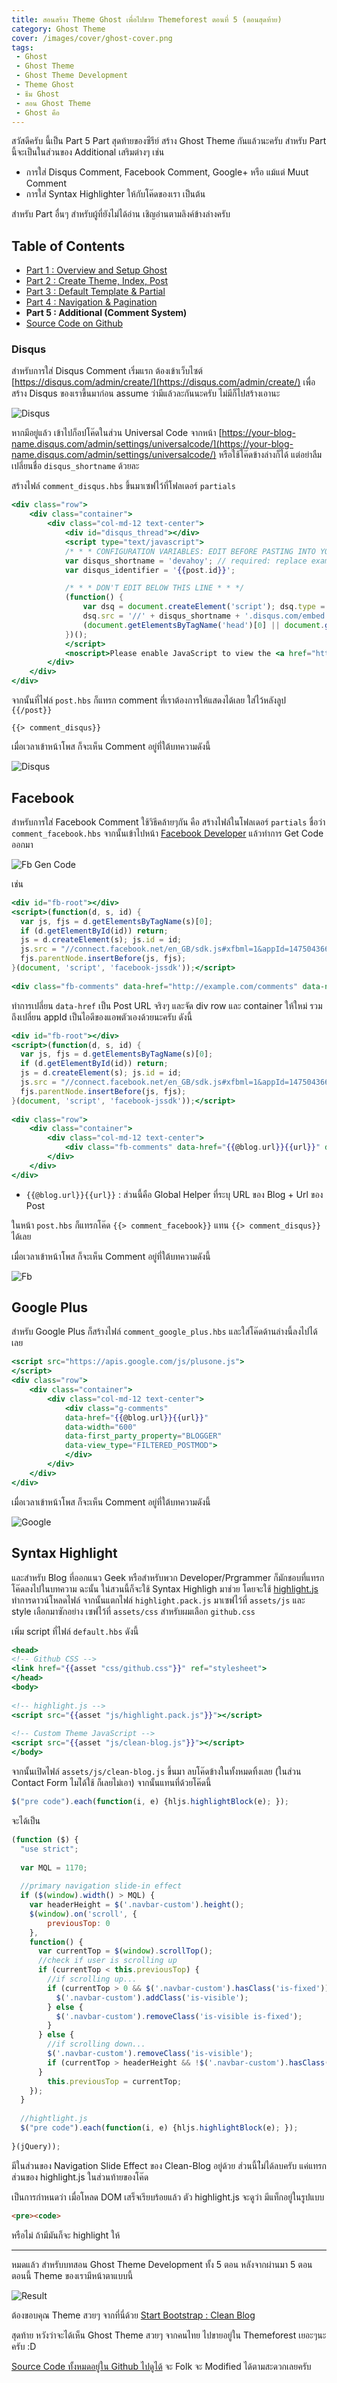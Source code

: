 ```yaml
---
title: สอนสร้าง Theme Ghost เพื่อไปขาย Themeforest ตอนที่ 5 (ตอนสุดท้าย)
category: Ghost Theme
cover: /images/cover/ghost-cover.png
tags:
 - Ghost
 - Ghost Theme
 - Ghost Theme Development
 - Theme Ghost
 - ธีม Ghost
 - สอน Ghost Theme
 - Ghost คือ
---
```

สวัสดีครับ นี้เป็น Part 5 Part สุดท้ายของซีรีย์ สร้าง Ghost Theme กันแล้วนะครับ สำหรับ Part นี้จะเป็นในส่วนของ Additional เสริมต่างๆ เช่น 

- การใส่ Disqus Comment, Facebook Comment, Google+ หรือ แม้แต่ Muut Comment
- การใส่ Syntax Highlighter ให้กับโค๊ดของเรา เป็นต้น

สำหรับ Part อื่นๆ สำหรับผู้ที่ยังไม่ได้อ่าน เชิญอ่านตามลิงค์ข้างล่างครับ

## Table of Contents

- [Part 1 : Overview and Setup Ghost](http://devahoy.com/2014/10/getting-started-with-ghost-theme-development-part1)
- [Part 2 : Create Theme, Index, Post](http://devahoy.com/2014/10/getting-started-with-ghost-theme-development-part2)
- [Part 3 : Default Template & Partial](http://devahoy.com/2014/10/getting-started-with-ghost-theme-development-part3)
- [Part 4 : Navigation & Pagination](http://devahoy.com/2014/10/getting-started-with-ghost-theme-development-part4)
- **Part 5 : Additional (Comment System)**
- [Source Code on Github](https://github.com/Devahoy/ghostahoy)


### Disqus

สำหรับการใส่ Disqus Comment เริ่มแรก ต้องเข้าเว็บไซต์ [https://disqus.com/admin/create/](https://disqus.com/admin/create/) เพื่อสร้าง Disqus ของเราขึ้นมาก่อน assume ว่ามีแล้วละกันนะครับ ไม่มีก็ไปสร้างเอานะ 

![Disqus](images/2014/10/disqus-500x330.png)

หากมีอยู่แล้ว เข้าไปก็อปโค๊ดในส่วน Universal Code จากหน้า [https://your-blog-name.disqus.com/admin/settings/universalcode/](https://your-blog-name.disqus.com/admin/settings/universalcode/) หรือใช้โค๊ดข้างล่างก็ได้ แต่อย่าลืมเปลี่ยนชื่อ `disqus_shortname` ด้วยละ

สร้างไฟล์ `comment_disqus.hbs` ขึ้นมาเซฟไว้ที่โฟลเดอร์ `partials` 

```hbs
<div class="row">
	<div class="container">
		<div class="col-md-12 text-center">
			<div id="disqus_thread"></div>
			<script type="text/javascript">
		    /* * * CONFIGURATION VARIABLES: EDIT BEFORE PASTING INTO YOUR WEBPAGE * * */
		    var disqus_shortname = 'devahoy'; // required: replace example with your forum shortname
		    var disqus_identifier = '{{post.id}}';

		    /* * * DON'T EDIT BELOW THIS LINE * * */
		    (function() {
		        var dsq = document.createElement('script'); dsq.type = 'text/javascript'; dsq.async = true;
		        dsq.src = '//' + disqus_shortname + '.disqus.com/embed.js';
		        (document.getElementsByTagName('head')[0] || document.getElementsByTagName('body')[0]).appendChild(dsq);
		    })();
			</script>
			<noscript>Please enable JavaScript to view the <a href="http://disqus.com/?ref_noscript">comments powered by Disqus.</a></noscript>
		</div>
	</div>
</div>
```

จากนั้นที่ไฟล์ `post.hbs` ก็แทรก comment ที่เราต้องการให้แสดงได้เลย ใส่ไว้หลังลูป `{{/post}}`

```
{{> comment_disqus}}
```

เมื่อเวลาเข้าหน้าโพส ก็จะเห็น Comment อยู่ที่ใต้บทความดังนี้

![Disqus](images/2014/10/part5-disqus-500x161.png)

## Facebook

สำหรับการใส่ Facebook Comment ใช้วิธีคล้ายๆกัน คือ สร้างไฟล์ในโฟลเดอร์ `partials` ชื่อว่า `comment_facebook.hbs` จากนั้นเข้าไปหน้า [Facebook Developer](https://developers.facebook.com/docs/plugins/comments) แล้วทำการ Get Code ออกมา 

![Fb Gen Code](images/2014/10/part5-fb-500x319.png)

เช่น

```hbs
<div id="fb-root"></div>
<script>(function(d, s, id) {
  var js, fjs = d.getElementsByTagName(s)[0];
  if (d.getElementById(id)) return;
  js = d.createElement(s); js.id = id;
  js.src = "//connect.facebook.net/en_GB/sdk.js#xfbml=1&appId=1475043666088428&version=v2.0";
  fjs.parentNode.insertBefore(js, fjs);
}(document, 'script', 'facebook-jssdk'));</script>
 
<div class="fb-comments" data-href="http://example.com/comments" data-numposts="5" data-colorscheme="light"></div>
``` 

ทำการเปลี่ยน `data-href` เป็น Post URL จริงๆ และจัด div row และ container ให้ใหม่ รวมถึงเปลี่ยน appId เป็นไอดีของแอพตัวเองด้วยนะครับ ดังนี้

```hbs
<div id="fb-root"></div>
<script>(function(d, s, id) {
  var js, fjs = d.getElementsByTagName(s)[0];
  if (d.getElementById(id)) return;
  js = d.createElement(s); js.id = id;
  js.src = "//connect.facebook.net/en_GB/sdk.js#xfbml=1&appId=1475043666088428&version=v2.0";
  fjs.parentNode.insertBefore(js, fjs);
}(document, 'script', 'facebook-jssdk'));</script>
 
<div class="row">
	<div class="container">
		<div class="col-md-12 text-center">
			<div class="fb-comments" data-href="{{@blog.url}}{{url}}" data-numposts="5" data-colorscheme="light"></div>
		</div>
	</div>
</div>
``` 

- `{{@blog.url}}{{url}}` : ส่วนนี้คือ Global Helper ที่ระบุ URL ของ Blog + Url ของ Post

ในหน้า `post.hbs` ก็แทรกโค๊ด `{{> comment_facebook}}` แทน `{{> comment_disqus}}` ได้เลย

เมื่อเวลาเข้าหน้าโพส ก็จะเห็น Comment อยู่ที่ใต้บทความดังนี้

![Fb](images/2014/10/part5-facebook-500x193.png)

## Google Plus

สำหรับ Google Plus ก็สร้างไฟล์ `comment_google_plus.hbs` และใส่โค๊ดด้านล่างนี้ลงไปได้เลย

```hbs
<script src="https://apis.google.com/js/plusone.js">
</script>
<div class="row">
	<div class="container">
		<div class="col-md-12 text-center">
			<div class="g-comments"
		    data-href="{{@blog.url}}{{url}}"
		    data-width="600"
		    data-first_party_property="BLOGGER"
		    data-view_type="FILTERED_POSTMOD">
			</div>
		</div>
	</div>
</div>
```

เมื่อเวลาเข้าหน้าโพส ก็จะเห็น Comment อยู่ที่ใต้บทความดังนี้

![Google](images/2014/10/part5-google-500x245.png)


## Syntax Highlight

และสำหรับ Blog ที่ออกแนว Geek หรือสำหรับพวก Developer/Prgrammer ก็มักชอบที่แทรกโค๊ดลงไปในบทความ ฉะนั้น ใน่สวนนี้ก็จะใช้ Syntax Highligh มาช่วย โดยจะใช้ [highlight.js](https://highlightjs.org/) ทำการดาวน์โหลดไฟล์ จากนั้นแตกไฟล์ `highlight.pack.js` มาเซฟไว้ที่ `assets/js` และ style เลือกมาซักอย่าง เซฟไว้ที่ `assets/css` สำหรับผมเลือก `github.css`

เพิ่ม script ที่ไฟล์ `default.hbs` ดังนี้

```hbs
<head>
<!-- Github CSS -->
<link href="{{asset "css/github.css"}}" ref="stylesheet">
</head>
<body>
 
<!-- highlight.js -->
<script src="{{asset "js/highlight.pack.js"}}"></script>
 
<!-- Custom Theme JavaScript -->
<script src="{{asset "js/clean-blog.js"}}"></script>
</body>
```

จากนั้นเปิดไฟล์ `assets/js/clean-blog.js` ขึ้นมา ลบโค๊ดข้างในทั้งหมดทิ้งเลย (ในส่วน Contact Form ไมไ่ด้ใช้ ก็เลยไม่เอา) จากนั้นแทนที่ด้วยโค๊ดนี้

```javascript
$("pre code").each(function(i, e) {hljs.highlightBlock(e); });
```

จะได้เป็น

```javascript
(function ($) {
  "use strict";
 
  var MQL = 1170;
 
  //primary navigation slide-in effect
  if ($(window).width() > MQL) {
    var headerHeight = $('.navbar-custom').height();
    $(window).on('scroll', {
        previousTop: 0
    },
    function() {
      var currentTop = $(window).scrollTop();
      //check if user is scrolling up
      if (currentTop < this.previousTop) {
        //if scrolling up...
        if (currentTop > 0 && $('.navbar-custom').hasClass('is-fixed')) {
          $('.navbar-custom').addClass('is-visible');
        } else {
          $('.navbar-custom').removeClass('is-visible is-fixed');
        }
      } else {
        //if scrolling down...
        $('.navbar-custom').removeClass('is-visible');
        if (currentTop > headerHeight && !$('.navbar-custom').hasClass('is-fixed')) $('.navbar-custom').addClass('is-fixed');
      }
        this.previousTop = currentTop;
    });
  }
 
  //hightlight.js
  $("pre code").each(function(i, e) {hljs.highlightBlock(e); });
 
}(jQuery));
```

มีในส่วนของ Navigation Slide Effect ของ Clean-Blog อยู่ด้วย ส่วนนี้ไ่ม่ได้ลบครับ แค่แทรกส่วนของ highlight.js ในส่วนท้ายของโค๊ด

เป็นการกำหนดว่า เมื่อโหลด DOM เสร็จเรียบร้อยแล้ว ตัว highlight.js จะดูว่า มีแท็กอยู่ในรูปแบบ 

```html
<pre><code>
```

หรือไม่ ถ้ามีมันก็จะ highlight ให้ 

---

หมดแล้ว สำหรับบทสอน Ghost Theme Development ทั้ง 5 ตอน หลังจากผ่านมา 5 ตอน ตอนนี้ Theme ของเรามีหน้าตาแบบนี้

![Result](images/2014/10/part5-index-647x1024.png)

ต้องขอบคุณ Theme สวยๆ จากที่นี่ด้วย [Start Bootstrap : Clean Blog](http://startbootstrap.com/templates/clean-blog/index.html) 

สุดท้าย หวังว่าจะได้เห็น Ghost Theme สวยๆ จากคนไทย ไปขายอยู่ใน Themeforest เยอะๆนะครับ :D

[Source Code ทั้งหมดอยู่ใน Github ไปดูได้](https://github.com/Devahoy/ghostahoy) จะ Folk จะ Modified ได้ตามสะดวกเลยครับ
